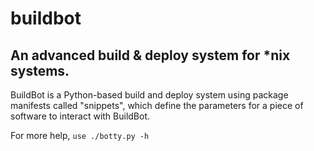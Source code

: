 # buildbot
## An advanced build & deploy system for *nix systems.

BuildBot is a Python-based build and deploy system using package manifests called "snippets", which define the parameters for a piece of software to interact with BuildBot.

For more help, ``use ./botty.py -h``
